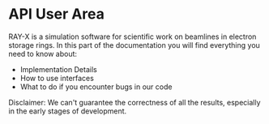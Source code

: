 # API User Area

RAY-X is a simulation software for scientific work on beamlines in electron storage rings.
In this part of the documentation you will find everything you need to know about:
- Implementation Details
- How to use interfaces
- What to do if you encounter bugs in our code

Disclaimer: We can't guarantee the correctness of all the results, 
especially in the early stages of development.